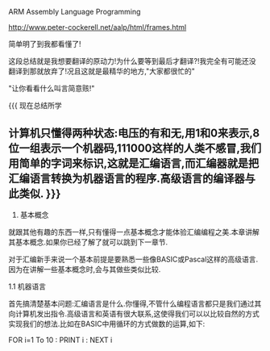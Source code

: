 ARM Assembly Language Programming

http://www.peter-cockerell.net/aalp/html/frames.html

简单明了到我都看懂了!

这段总结就是我想要翻译的原动力!为什么要等到最后才翻译?!我完全有可能还没翻译到那就放弃了!况且这就是最精华的地方,"大家都很忙的"

"让你看看什么叫言简意赅!"

{{{
现在总结所学

计算机只懂得两种状态:电压的有和无,用1和0来表示,8位一组表示一个机器码,111000这样的人类不感冒,我们用简单的字词来标识,这就是汇编语言,而汇编器就是把汇编语言转换为机器语言的程序.高级语言的编译器与此类似.
}}}
------------
1. 基本概念

就跟其他有趣的东西一样,只有懂得一点基本概念才能体验汇编编程之美.本章讲解其基本概念.如果你已经了解了就可以跳到下一章节.

对于汇编新手来说一个基本前提是要熟悉一些像BASIC或Pascal这样的高级语言.因为在讲解一些基本概念时,会与其做些类似比较.

1.1 机器语言

首先搞清楚基本问题:汇编语言是什么.你懂得,不管什么编程语言都只是我们通过其向计算机发出指令.高级语言和英语有很大联系,这使得我们可以以比较自然的方式实现我们的想法.比如在BASIC中用循环的方式做数的运算,如下:

FOR i=1 To 10 : PRINT i : NEXT i

